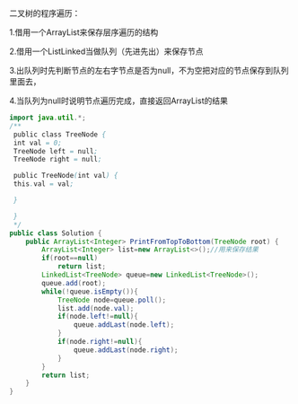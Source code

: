 二叉树的程序遍历：

1.借用一个ArrayList来保存层序遍历的结构

2.借用一个ListLinked当做队列（先进先出）来保存节点

3.出队列时先判断节点的左右字节点是否为null，不为空把对应的节点保存到队列里面去，

4.当队列为null时说明节点遍历完成，直接返回ArrayList的结果

```Java
import java.util.*;
/**
 public class TreeNode {
 int val = 0;
 TreeNode left = null;
 TreeNode right = null;

 public TreeNode(int val) {
 this.val = val;

 }

 }
 */
public class Solution {
    public ArrayList<Integer> PrintFromTopToBottom(TreeNode root) {
        ArrayList<Integer> list=new ArrayList<>();//用来保存结果
        if(root==null)
            return list;
        LinkedList<TreeNode> queue=new LinkedList<TreeNode>();
        queue.add(root);
        while(!queue.isEmpty()){
            TreeNode node=queue.poll();
            list.add(node.val);
            if(node.left!=null){
                queue.addLast(node.left);
            }
            if(node.right!=null){
                queue.addLast(node.right);
            }
        }
        return list;
    }
}
```